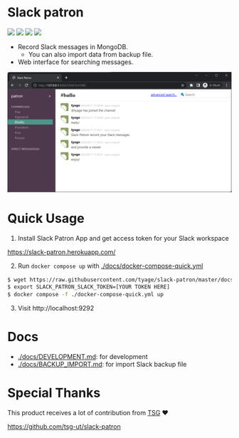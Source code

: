 # Slack patron

<a href="https://hub.docker.com/r/tyage/slack-patron-viewer"><img src="https://img.shields.io/docker/v/tyage/slack-patron-viewer?label=slack-patron-viewer" /></a>
<a href="https://hub.docker.com/r/tyage/slack-patron-logger"><img src="https://img.shields.io/docker/v/tyage/slack-patron-logger?label=slack-patron-logger" /></a>
<a href="https://hub.docker.com/r/tyage/slack-patron-connector"><img src="https://img.shields.io/docker/v/tyage/slack-patron-connector?label=slack-patron-connector" /></a>
<a href="https://hub.docker.com/r/tyage/slack-patron-elasticsearch"><img src="https://img.shields.io/docker/v/tyage/slack-patron-elasticsearch?label=slack-patron-elasticsearch" /></a>

- Record Slack messages in MongoDB.
  - You can also import data from backup file.
- Web interface for searching messages.

![](./docs/screenshot.png)

# Quick Usage

1. Install Slack Patron App and get access token for your Slack workspace

<https://slack-patron.herokuapp.com/>

2. Run `docker compose up` with [./docs/docker-compose-quick.yml](./docs/docker-compose-quick.yml)

```sh
$ wget https://raw.githubusercontent.com/tyage/slack-patron/master/docs/docker-compose-quick.yml
$ export SLACK_PATRON_SLACK_TOKEN=[YOUR TOKEN HERE]
$ docker compose -f ./docker-compose-quick.yml up
```

3. Visit http://localhost:9292

# Docs

- [./docs/DEVELOPMENT.md](./docs/DEVELOPMENT.md): for development
- [./docs/BACKUP_IMPORT.md](./docs/BACKUP_IMPORT.md): for import Slack backup file

# Special Thanks

This product receives a lot of contribution from [TSG](https://github.com/tsg-ut) :heart:

<https://github.com/tsg-ut/slack-patron>
